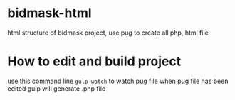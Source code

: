 # bidmask-html
html structure of bidmask project, use pug to create all php, html file

# How to edit and build project
use this command line `gulp watch` to watch pug file when pug file has been edited gulp will generate .php file
